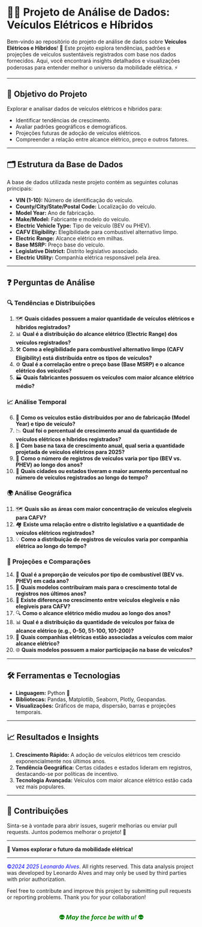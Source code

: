 # 🚗🔌 **Projeto de Análise de Dados: Veículos Elétricos e Híbridos**

Bem-vindo ao repositório do projeto de análise de dados sobre **Veículos Elétricos e Híbridos**! 🌿 Este projeto explora tendências, padrões e projeções de veículos sustentáveis registrados com base nos dados fornecidos. Aqui, você encontrará insights detalhados e visualizações poderosas para entender melhor o universo da mobilidade elétrica. ⚡

---

## 🎯 **Objetivo do Projeto**

Explorar e analisar dados de veículos elétricos e híbridos para:
- Identificar tendências de crescimento.
- Avaliar padrões geográficos e demográficos.
- Projeções futuras de adoção de veículos elétricos.
- Compreender a relação entre alcance elétrico, preço e outros fatores.

---

## 🗂️ **Estrutura da Base de Dados**

A base de dados utilizada neste projeto contém as seguintes colunas principais:

- **VIN (1-10):** Número de identificação do veículo.
- **County/City/State/Postal Code:** Localização do veículo.
- **Model Year:** Ano de fabricação.
- **Make/Model:** Fabricante e modelo do veículo.
- **Electric Vehicle Type:** Tipo de veículo (BEV ou PHEV).
- **CAFV Eligibility:** Elegibilidade para combustível alternativo limpo.
- **Electric Range:** Alcance elétrico em milhas.
- **Base MSRP:** Preço base do veículo.
- **Legislative District:** Distrito legislativo associado.
- **Electric Utility:** Companhia elétrica responsável pela área.

---

## ❓ **Perguntas de Análise**

### 🔍 **Tendências e Distribuições**
1. 🗺️ **Quais cidades possuem a maior quantidade de veículos elétricos e híbridos registrados?**
2. 📊 **Qual é a distribuição do alcance elétrico (Electric Range) dos veículos registrados?**
3. 🛠️ **Como a elegibilidade para combustível alternativo limpo (CAFV Eligibility) está distribuída entre os tipos de veículos?**
4. ⚙️ **Qual é a correlação entre o preço base (Base MSRP) e o alcance elétrico dos veículos?**
5. 🏭 **Quais fabricantes possuem os veículos com maior alcance elétrico médio?**

### 📈 **Análise Temporal**
6. 📅 **Como os veículos estão distribuídos por ano de fabricação (Model Year) e tipo de veículo?**
7. 📉 **Qual foi o percentual de crescimento anual da quantidade de veículos elétricos e híbridos registrados?**
8. 🔮 **Com base na taxa de crescimento anual, qual seria a quantidade projetada de veículos elétricos para 2025?**
9. 🧮 **Como o número de registros de veículos varia por tipo (BEV vs. PHEV) ao longo dos anos?**
10. 📆 **Quais cidades ou estados tiveram o maior aumento percentual no número de veículos registrados ao longo do tempo?**

### 🌍 **Análise Geográfica**
11. 🗺️ **Quais são as áreas com maior concentração de veículos elegíveis para CAFV?**
12. 🏘️ **Existe uma relação entre o distrito legislativo e a quantidade de veículos elétricos registrados?**
13. 💡 **Como a distribuição de registros de veículos varia por companhia elétrica ao longo do tempo?**

### 🚀 **Projeções e Comparações**
14. 🌱 **Qual é a proporção de veículos por tipo de combustível (BEV vs. PHEV) em cada ano?**
15. 🚗 **Quais modelos contribuíram mais para o crescimento total de registros nos últimos anos?**
16. 🔄 **Existe diferença no crescimento entre veículos elegíveis e não elegíveis para CAFV?**
17. 🔍 **Como o alcance elétrico médio mudou ao longo dos anos?**
18. 📊 **Qual é a distribuição da quantidade de veículos por faixa de alcance elétrico (e.g., 0-50, 51-100, 101-200)?**
19. 🔌 **Quais companhias elétricas estão associadas a veículos com maior alcance elétrico?**
20. 🌐 **Quais modelos possuem a maior participação na base de veículos?**

---

## 🛠️ **Ferramentas e Tecnologias**

- **Linguagem:** Python 🐍
- **Bibliotecas:** Pandas, Matplotlib, Seaborn, Plotly, Geopandas.
- **Visualizações:** Gráficos de mapa, dispersão, barras e projeções temporais.


---

## 📈 **Resultados e Insights**

1. **Crescimento Rápido:** A adoção de veículos elétricos tem crescido exponencialmente nos últimos anos.
2. **Tendência Geográfica:** Certas cidades e estados lideram em registros, destacando-se por políticas de incentivo.
3. **Tecnologia Avançada:** Veículos com maior alcance elétrico estão cada vez mais populares.

---

## 🤝 **Contribuições**

Sinta-se à vontade para abrir issues, sugerir melhorias ou enviar pull requests. Juntos podemos melhorar o projeto! 🙌

---

🚀 **Vamos explorar o futuro da mobilidade elétrica!**

___

<span style="color:blue">©<i>2024 2025 Leonardo Alves</i></span>. All rights reserved. This data analysis project was developed by Leonardo Alves and may only be used by third parties with prior authorization.

Feel free to contribute and improve this project by submitting pull requests or reporting problems. Thank you for your collaboration!

<span style="color: green; 
    display: block; 
    text-align: center; 
    font-size: 16px; 
    font-weight:bold">    
    👽 <i>May the force be with u!</i> 👽
</span>
